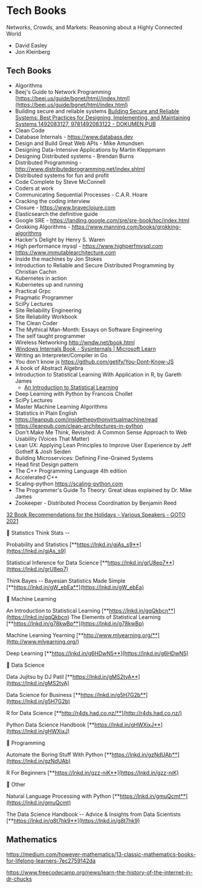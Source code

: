 # Tech Books

Networks, Crowds, and Markets: Reasoning about a Highly Connected World

- David Easley
- Jon Kleinberg

## Tech Books

- Algorithms
- Beej's Guide to Network Programming [https://beej.us/guide/bgnet/html//index.html](https://beej.us/guide/bgnet/html/index.html)
- Building secure and reliable systems [Building Secure and Reliable Systems: Best Practices for Designing, Implementing, and Maintaining Systems 1492083127, 9781492083122 - DOKUMEN.PUB](https://dokumen.pub/building-secure-and-reliable-systems-best-practices-for-designing-implementing-and-maintaining-systems-1492083127-9781492083122.html)
- Clean Code
- Database Internals - https://www.databass.dev
- Design and Build Great Web APIs - Mike Amundsen
- Designing Data-Intensive Applications by Martin Kleppmann
- Designing Distributed systems - Brendan Burns
- Distributed Programming - http://www.distributedprogramming.net/index.shtml
- Distributed systems for fun and profit
- Code Complete by Steve McConnell
- Coders at work
- Communicating Sequential Processes - C.A.R. Hoare
- Cracking the coding interview
- Closure - https://www.braveclojure.com
- Elasticsearch the definitive guide
- Google SRE - https://landing.google.com/sre/sre-book/toc/index.html
- Grokking Algorithms - https://www.manning.com/books/grokking-algorithms
- Hacker's Delight by Henry S. Waren
- High performance mysql - https://www.highperfmysql.com
- https://www.immutablearchitecture.com
- Inside the machines by Jon Stokes
- Introduction to Reliable and Secure Distributed Programming by Christian Cachin
- Kubernetes in action
- Kubernetes up and running
- Practical Grpc
- Pragmatic Programmer
- SciPy Lectures
- Site Reliability Engineering
- Site Reliability Workbook
- The Clean Coder
- The Mythical Man-Month: Essays on Software Engineering
- The self taught programmer
- Wireless Networking http://wndw.net/book.html
- [Windows Internals Book - Sysinternals | Microsoft Learn](https://learn.microsoft.com/en-us/sysinternals/resources/windows-internals)
- Writing an Interpreter/Compiler in Go
- You don't know js https://github.com/getify/You-Dont-Know-JS
- A book of Abstract Algebra
- Introduction to Statistical Learning With Application in R, by Gareth James
    - [An Introduction to Statistical Learning](https://www.statlearning.com/)
- Deep Learning with Python by Francois Chollet
- SciPy Lectures
- Master Machine Learning Algorithms
- Statistics in Plain English
- https://leanpub.com/insidethepythonvirtualmachine/read
- https://leanpub.com/clean-architectures-in-python
- Don't Make Me Think, Revisited: A Common Sense Approach to Web Usability (Voices That Matter)
- Lean UX: Applying Lean Principles to Improve User Experience by Jeff Gothelf & Josh Seiden
- Building Microservices: Defining Fine-Grained Systems
- Head first Design pattern
- The C++ Programming Language 4th edition
- Accelerated C++
- Scaling-python https://scaling-python.com
- The Programmer's Guide To Theory: Great ideas explained by Dr. Mike James
- Zookeeper - Distributed Process Coordination by Benjamin Reed

[32 Book Recommendations for the Holidays - Various Speakers - GOTO 2021](https://youtu.be/Pg698WXPtYw)

📕 Statistics Think Stats --

Probability and Statistics [**https://lnkd.in/gjAs_s9**](https://lnkd.in/gjAs_s9)

Statistical Inference for Data Science [**https://lnkd.in/grU8ep7**](https://lnkd.in/grU8ep7)

Think Bayes -- Bayesian Statistics Made Simple [**https://lnkd.in/gW_ebEa**](https://lnkd.in/gW_ebEa)

📗 Machine Learning

An Introduction to Statistical Learning [**https://lnkd.in/gqQkbcn**](https://lnkd.in/gqQkbcn) The Elements of Statistical Learning [**https://lnkd.in/g78kwBp**](https://lnkd.in/g78kwBp)

Machine Learning Yearning [**http://www.mlyearning.org/**](http://www.mlyearning.org/)

Deep Learning [**https://lnkd.in/g6HDwN5**](https://lnkd.in/g6HDwN5)

📘 Data Science

Data Jujitsu by DJ Patil [**https://lnkd.in/gMS2tyA**](https://lnkd.in/gMS2tyA)

Data Science for Business [**https://lnkd.in/g5H7G2b**](https://lnkd.in/g5H7G2b)

R for Data Science [**http://r4ds.had.co.nz/**](http://r4ds.had.co.nz/)

Python Data Science Handbook [**https://lnkd.in/gHWXixJ**](https://lnkd.in/gHWXixJ)

📙 Programming

Automate the Boring Stuff With Python [**https://lnkd.in/gzNdUAb**](https://lnkd.in/gzNdUAb)

R For Beginners [**https://lnkd.in/gzz-niK**](https://lnkd.in/gzz-niK)

📒 Other

Natural Language Processing with Python [**https://lnkd.in/gmuQcmt**](https://lnkd.in/gmuQcmt)

The Data Science Handbook -- Advice & Insights from Data Scientists [**https://lnkd.in/g8t7hk9**](https://lnkd.in/g8t7hk9)

## Mathematics

https://medium.com/however-mathematics/13-classic-mathematics-books-for-lifelong-learners-7ec2759142da

https://www.freecodecamp.org/news/learn-the-history-of-the-internet-in-dr-chucks
